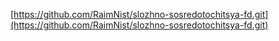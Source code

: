 [https://github.com/RaimNist/slozhno-sosredotochitsya-fd.git](https://github.com/RaimNist/slozhno-sosredotochitsya-fd.git)